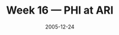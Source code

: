 ---
layout: game
title: Week 16 — PHI at ARI
season: 2005
game_id: 2005_16_PHI_ARI
week: 16
date: 2005-12-24
home_team: ARI
away_team: PHI
final_home: 
final_away: 
pbp_url: /assets/data/pbp/2005/2005_16_PHI_ARI.csv.gz
---